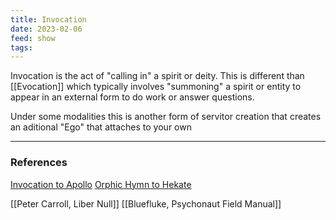 ```yaml
---
title: Invocation
date: 2023-02-06
feed: show
tags:
---
```

Invocation is the act of "calling in" a spirit or deity. This is different than [[Evocation]] which typically involves "summoning" a spirit or entity to appear in an external form to do work or answer questions.

Under some modalities this is another form of servitor creation that creates an aditional "Ego" that attaches to your own

___
### References
[Invocation to Apollo](https://mythologyisforhipsters.weebly.com/invocations-to-apollo.html)
[Orphic Hymn to Hekate](https://www.hellenicgods.org/the-orphic-hymn-to-hecate-aekati---hekate)

[[Peter Carroll, Liber Null]]
[[Bluefluke, Psychonaut Field Manual]]
